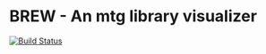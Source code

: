 # BREW - An mtg library visualizer

[![Build Status](https://travis-ci.org/coding-house-jan2015/angular-prototype.svg?branch=master)](https://travis-ci.org/coding-house-jan2015/angular-prototype)
